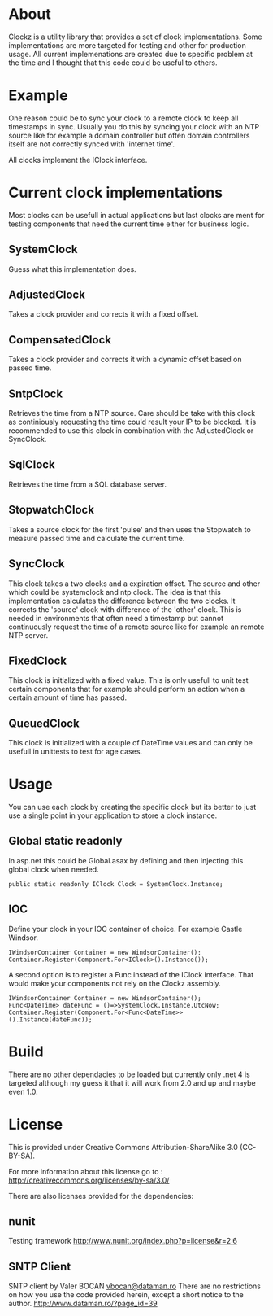 
# About

Clockz is a utility library that provides a set of clock implementations. Some implementations are more targeted for testing and other for production usage. All current implemenations are created due to specific problem at the time and I thought that this code could be useful to others.


# Example

One reason could be to sync your clock to a remote clock to keep all timestamps in sync. Usually you do this by syncing your clock with an NTP source like for example a domain controller but often domain controllers itself are not correctly synced with 'internet time'.

All clocks implement the IClock interface.


# Current clock implementations

Most clocks can be usefull in actual applications but last clocks are ment for testing components that need the current time either for business logic.

## SystemClock

Guess what this implementation does.

## AdjustedClock

Takes a clock provider and corrects it with a fixed offset.

## CompensatedClock

Takes a clock provider and corrects it with a dynamic offset based on passed time.

## SntpClock

Retrieves the time from a NTP source. Care should be take with this clock as continiously requesting the time could result your IP to be blocked. It is recommended to use this clock in combination with the AdjustedClock or SyncClock.

## SqlClock

Retrieves the time from a SQL database server.

## StopwatchClock

Takes a source clock for the first 'pulse' and then uses the Stopwatch to measure passed time and calculate the current time.

## SyncClock

This clock takes a two clocks and a expiration offset. The source and other which could be systemclock and ntp clock. The idea is that this implementation calculates the difference between the two clocks. It corrects the 'source' clock with difference of the 'other' clock. This is needed in environments that often need a timestamp but cannot continuously request the time of a remote source like for example an remote NTP server.

## FixedClock

This clock is initialized with a fixed value. This is only usefull to unit test certain components that for example should perform an action when a certain amount of time has passed.

## QueuedClock

This clock is initialized with a couple of DateTime values and can only be usefull in unittests to test for age cases.


# Usage

You can use each clock by creating the specific clock but its better to just use a single point in your application to store a clock instance.

## Global static readonly

In asp.net this could be Global.asax by defining and then injecting this global clock when needed.

    public static readonly IClock Clock = SystemClock.Instance;


## IOC

Define your clock in your IOC container of choice. For example Castle Windsor.

    IWindsorContainer Container = new WindsorContainer();
    Container.Register(Component.For<IClock>().Instance());

A second option is to register a Func<DateTime> instead of the IClock interface. That would make your components not rely on the Clockz assembly.

    IWindsorContainer Container = new WindsorContainer();
    Func<DateTime> dateFunc = ()=>SystemClock.Instance.UtcNow;
    Container.Register(Component.For<Func<DateTime>>().Instance(dateFunc));


# Build

There are no other dependacies to be loaded but currently only .net 4 is targeted although my guess it that it will work from 2.0 and up and maybe even 1.0.


# License

This is provided under Creative Commons Attribution-ShareAlike 3.0 (CC-BY-SA).

For more information about this license go to : http://creativecommons.org/licenses/by-sa/3.0/

There are also licenses provided for the dependencies:

## nunit

Testing framework
<http://www.nunit.org/index.php?p=license&r=2.6>

## SNTP Client

SNTP client by Valer BOCAN vbocan@dataman.ro
There are no restrictions on how you use the code provided herein, except a short notice to the author.
<http://www.dataman.ro/?page_id=39>

